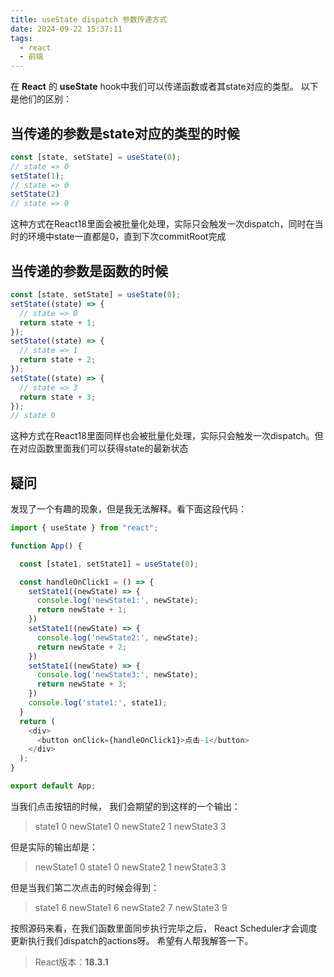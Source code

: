 ```yaml
---
title: useState dispatch 参数传递方式
date: 2024-09-22 15:37:11
tags: 
  - react
  - 前端
---
```


在 **React** 的 **useState** hook中我们可以传递函数或者其state对应的类型。 以下是他们的区别：

## 当传递的参数是state对应的类型的时候
```javascript
const [state, setState] = useState(0);
// state => 0
setState(1);
// state => 0
setState(2)
// state => 0
```
这种方式在React18里面会被批量化处理，实际只会触发一次dispatch，同时在当时的环境中state一直都是0，直到下次commitRoot完成

## 当传递的参数是函数的时候
```javascript
const [state, setState] = useState(0);
setState((state) => {
  // state => 0
  return state + 1;
});
setState((state) => {
  // state => 1
  return state + 2;
});
setState((state) => {
  // state => 3
  return state + 3;
});
// state 0
```
这种方式在React18里面同样也会被批量化处理，实际只会触发一次dispatch。但在对应函数里面我们可以获得state的最新状态

## 疑问
发现了一个有趣的现象，但是我无法解释。看下面这段代码：
```javascript
import { useState } from "react";

function App() {

  const [state1, setState1] = useState(0);

  const handleOnClick1 = () => {
    setState1((newState) => {
      console.log('newState1:', newState);
      return newState + 1;
    })
    setState1((newState) => {
      console.log('newState2:', newState);
      return newState + 2;
    })
    setState1((newState) => {
      console.log('newState3:', newState);
      return newState + 3;
    })
    console.log('state1:', state1);
  }
  return (
    <div>
      <button onClick={handleOnClick1}>点击-1</button>
    </div>
  );
}

export default App;
```

当我们点击按钮的时候， 我们会期望的到这样的一个输出：
> state1 0
> newState1 0
> newState2 1
> newState3 3

但是实际的输出却是：
> newState1 0
> state1 0
> newState2 1
> newState3 3

但是当我们第二次点击的时候会得到：
> state1 6
> newState1 6
> newState2 7
> newState3 9

按照源码来看，在我们函数里面同步执行完毕之后， React Scheduler才会调度更新执行我们dispatch的actions呀。 希望有人帮我解答一下。
> React版本：**18.3.1**